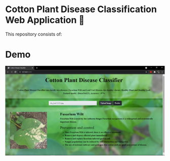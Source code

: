 # Cotton Plant Disease Classification Web Application :herb:
This repository consists of:

# Demo
![](assets/WebApplicationSample.png)
